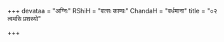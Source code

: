 +++
devataa = "अग्निः"
RShiH = "वत्सः काण्वः"
ChandaH = "वर्धमाना"
title = "०२ त्वमसि प्रशस्यो"

+++
